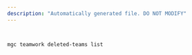 ```yaml
---
description: "Automatically generated file. DO NOT MODIFY"
---
```


```bash


mgc teamwork deleted-teams list

```